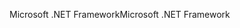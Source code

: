 <span data-ttu-id="8f501-101">Microsoft .NET Framework</span><span class="sxs-lookup"><span data-stu-id="8f501-101">Microsoft .NET Framework</span></span>